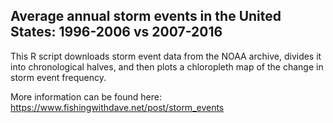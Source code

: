 ## Average annual storm events in the United States: 1996-2006 vs 2007-2016

This R script downloads storm event data from the NOAA archive, divides it into chronological halves, and then plots a chloropleth map of the change in storm event frequency.

More information can be found here: https://www.fishingwithdave.net/post/storm_events